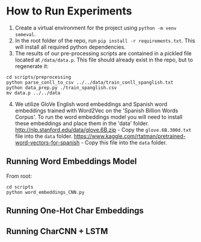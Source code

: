 # How to Run Experiments

1. Create a virtual environment for the project using `python -m venv semeval`.
2. In the root folder of the repo, run `pip install -r requirements.txt`. This will install all required python dependencies.
3. The results of our pre-processing scripts are contained in a pickled file located at `/data/data.p`. This file should already exist in the repo, but to regenerate it:

```
cd scripts/preprocessing
python parse_conll_to_csv ../../data/train_conll_spanglish.txt
python data_prep.py ./train_spanglish.csv
mv data.p ../../data
```

4. We utilize GloVe English word embeddings and Spanish word embeddings trained with Word2Vec on the 'Spanish Billion Words Corpus'. To run the word embeddings model you will need to install these embeddings and place them in the 'data' folder. http://nlp.stanford.edu/data/glove.6B.zip - Copy the `glove.6B.300d.txt` file into the `data` folder.
   https://www.kaggle.com/rtatman/pretrained-word-vectors-for-spanish - Copy this file into the `data` folder.

## Running Word Embeddings Model

From root:

```
cd scripts
python word_embeddings_CNN.py
```

## Running One-Hot Char Embeddings

## Running CharCNN + LSTM

